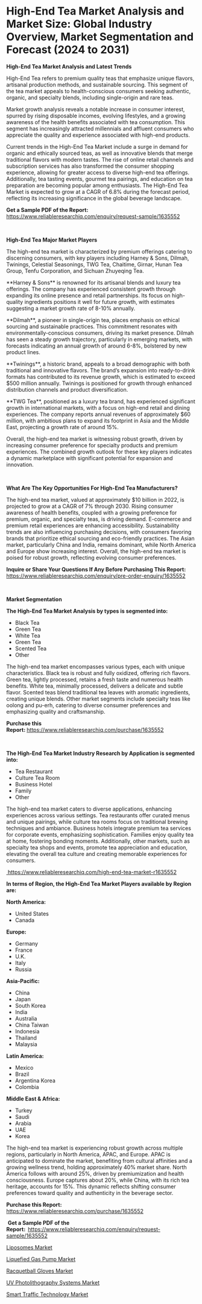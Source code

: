 <p><h1>High-End Tea Market Analysis and Market Size: Global Industry Overview, Market Segmentation and Forecast (2024 to 2031)</h1></p><p><strong>High-End Tea Market Analysis and Latest Trends</strong></p>
<p><p>High-End Tea refers to premium quality teas that emphasize unique flavors, artisanal production methods, and sustainable sourcing. This segment of the tea market appeals to health-conscious consumers seeking authentic, organic, and specialty blends, including single-origin and rare teas.</p><p>Market growth analysis reveals a notable increase in consumer interest, spurred by rising disposable incomes, evolving lifestyles, and a growing awareness of the health benefits associated with tea consumption. This segment has increasingly attracted millennials and affluent consumers who appreciate the quality and experience associated with high-end products.</p><p>Current trends in the High-End Tea Market include a surge in demand for organic and ethically sourced teas, as well as innovative blends that merge traditional flavors with modern tastes. The rise of online retail channels and subscription services has also transformed the consumer shopping experience, allowing for greater access to diverse high-end tea offerings. Additionally, tea tasting events, gourmet tea pairings, and education on tea preparation are becoming popular among enthusiasts. The High-End Tea Market is expected to grow at a CAGR of 6.8% during the forecast period, reflecting its increasing significance in the global beverage landscape.</p></p>
<p><strong>Get a Sample PDF of the Report:&nbsp;</strong> <a href="https://www.reliableresearchiq.com/enquiry/request-sample/1635552">https://www.reliableresearchiq.com/enquiry/request-sample/1635552</a></p>
<p>&nbsp;</p>
<p><strong>High-End Tea Major Market Players</strong></p>
<p><p>The high-end tea market is characterized by premium offerings catering to discerning consumers, with key players including Harney & Sons, Dilmah, Twinings, Celestial Seasonings, TWG Tea, Chaitime, Girnar, Hunan Tea Group, Tenfu Corporation, and Sichuan Zhuyeqing Tea. </p><p>**Harney & Sons** is renowned for its artisanal blends and luxury tea offerings. The company has experienced consistent growth through expanding its online presence and retail partnerships. Its focus on high-quality ingredients positions it well for future growth, with estimates suggesting a market growth rate of 8-10% annually.</p><p>**Dilmah**, a pioneer in single-origin tea, places emphasis on ethical sourcing and sustainable practices. This commitment resonates with environmentally-conscious consumers, driving its market presence. Dilmah has seen a steady growth trajectory, particularly in emerging markets, with forecasts indicating an annual growth of around 6-8%, bolstered by new product lines.</p><p>**Twinings**, a historic brand, appeals to a broad demographic with both traditional and innovative flavors. The brand’s expansion into ready-to-drink formats has contributed to its revenue growth, which is estimated to exceed $500 million annually. Twinings is positioned for growth through enhanced distribution channels and product diversification.</p><p>**TWG Tea**, positioned as a luxury tea brand, has experienced significant growth in international markets, with a focus on high-end retail and dining experiences. The company reports annual revenues of approximately $60 million, with ambitious plans to expand its footprint in Asia and the Middle East, projecting a growth rate of around 15%.</p><p>Overall, the high-end tea market is witnessing robust growth, driven by increasing consumer preference for specialty products and premium experiences. The combined growth outlook for these key players indicates a dynamic marketplace with significant potential for expansion and innovation.</p></p>
<p>&nbsp;</p>
<p><strong>What Are The Key Opportunities For High-End Tea Manufacturers?</strong></p>
<p><p>The high-end tea market, valued at approximately $10 billion in 2022, is projected to grow at a CAGR of 7% through 2030. Rising consumer awareness of health benefits, coupled with a growing preference for premium, organic, and specialty teas, is driving demand. E-commerce and premium retail experiences are enhancing accessibility. Sustainability trends are also influencing purchasing decisions, with consumers favoring brands that prioritize ethical sourcing and eco-friendly practices. The Asian market, particularly China and India, remains dominant, while North America and Europe show increasing interest. Overall, the high-end tea market is poised for robust growth, reflecting evolving consumer preferences.</p></p>
<p><strong>Inquire or Share Your Questions If Any Before Purchasing This Report:</strong> <a href="https://www.reliableresearchiq.com/enquiry/pre-order-enquiry/1635552">https://www.reliableresearchiq.com/enquiry/pre-order-enquiry/1635552</a></p>
<p>&nbsp;</p>
<p><strong>Market Segmentation</strong></p>
<p><strong>The High-End Tea Market Analysis by types is segmented into:</strong></p>
<p><ul><li>Black Tea</li><li>Green Tea</li><li>White Tea</li><li>Green Tea</li><li>Scented Tea</li><li>Other</li></ul></p>
<p><p>The high-end tea market encompasses various types, each with unique characteristics. Black tea is robust and fully oxidized, offering rich flavors. Green tea, lightly processed, retains a fresh taste and numerous health benefits. White tea, minimally processed, delivers a delicate and subtle flavor. Scented teas blend traditional tea leaves with aromatic ingredients, creating unique blends. Other market segments include specialty teas like oolong and pu-erh, catering to diverse consumer preferences and emphasizing quality and craftsmanship.</p></p>
<p><strong>Purchase this Report:&nbsp;</strong><a href="https://www.reliableresearchiq.com/purchase/1635552">https://www.reliableresearchiq.com/purchase/1635552</a></p>
<p>&nbsp;</p>
<p><strong>The High-End Tea Market Industry Research by Application is segmented into:</strong></p>
<p><ul><li>Tea Restaurant</li><li>Culture Tea Room</li><li>Business Hotel</li><li>Family</li><li>Other</li></ul></p>
<p><p>The high-end tea market caters to diverse applications, enhancing experiences across various settings. Tea restaurants offer curated menus and unique pairings, while culture tea rooms focus on traditional brewing techniques and ambiance. Business hotels integrate premium tea services for corporate events, emphasizing sophistication. Families enjoy quality tea at home, fostering bonding moments. Additionally, other markets, such as specialty tea shops and events, promote tea appreciation and education, elevating the overall tea culture and creating memorable experiences for consumers.</p></p>
<p><a href="https://www.reliableresearchiq.com/high-end-tea-market-r1635552">&nbsp;https://www.reliableresearchiq.com/high-end-tea-market-r1635552</a></p>
<p><strong>In terms of Region, the High-End Tea Market Players available by Region are:</strong></p>
<p>
    <p> <strong> North America: </strong>
        <ul>
            <li>United States</li>
            <li>Canada</li>
        </ul>
        </p> 
    <p> <strong> Europe: </strong>
        <ul>
            <li>Germany</li>
            <li>France</li>
            <li>U.K.</li>
            <li>Italy</li>
            <li>Russia</li>
        </ul>
        </p> 
    <p> <strong> Asia-Pacific: </strong>
        <ul>
            <li>China</li>
            <li>Japan</li>
            <li>South Korea</li>
            <li>India</li>
            <li>Australia</li>
            <li>China Taiwan</li>
            <li>Indonesia</li>
            <li>Thailand</li>
            <li>Malaysia</li>
        </ul>
        </p> 
    <p> <strong> Latin America: </strong>
        <ul>
            <li>Mexico</li>
            <li>Brazil</li>
            <li>Argentina Korea</li>
            <li>Colombia</li>
        </ul>
        </p> 
    <p> <strong> Middle East & Africa: </strong>
        <ul>
            <li>Turkey</li>
            <li>Saudi</li>
            <li>Arabia</li>
            <li>UAE</li>
            <li>Korea</li>
        </ul>
    </p>
    </p>
<p><p>The high-end tea market is experiencing robust growth across multiple regions, particularly in North America, APAC, and Europe. APAC is anticipated to dominate the market, benefiting from cultural affinities and a growing wellness trend, holding approximately 40% market share. North America follows with around 25%, driven by premiumization and health consciousness. Europe captures about 20%, while China, with its rich tea heritage, accounts for 15%. This dynamic reflects shifting consumer preferences toward quality and authenticity in the beverage sector.</p></p>
<p><strong>Purchase this Report: </strong><a href="https://www.reliableresearchiq.com/purchase/1635552">https://www.reliableresearchiq.com/purchase/1635552</a></p>
<p>&nbsp;<strong>Get a Sample PDF of the Report:&nbsp;&nbsp;</strong><a href="https://www.reliableresearchiq.com/enquiry/request-sample/1635552">https://www.reliableresearchiq.com/enquiry/request-sample/1635552</a></p>
<p><strong></strong></p>
<p><p><a href="https://www.linkedin.com/pulse/how-regional-global-trends-shaping-liposomes-market-year-6knee?trackingId=qnWW3a23SbqgpX2cC6NQ8Q%3D%3D">Liposomes Market</a></p><p><a href="https://www.linkedin.com/pulse/global-liquefied-gas-pump-market-analysis-key-trends-future-a8nif?trackingId=kICsDknAS7uPvVtjXCUCpQ%3D%3D">Liquefied Gas Pump Market</a></p><p><a href="https://issuu.com/reportprime-2/docs/racquetball-gloves-market-size-2030_9ad62cfad9254b">Racquetball Gloves Market</a></p><p><a href="https://medium.com/@sifatuddin25_72402/uv-photolithography-systems-market-share-and-new-trends-analysis-by-its-type-application-end-use-c2f6e4e2a140">UV Photolithography Systems Market</a></p><p><a href="https://medium.com/@sifatuddin25_72402/smart-traffic-technology-industry-analysis-report-its-market-size-share-trends-by-application-13bc47625e35?postPublishedType=repub">Smart Traffic Technology Market</a></p></p>